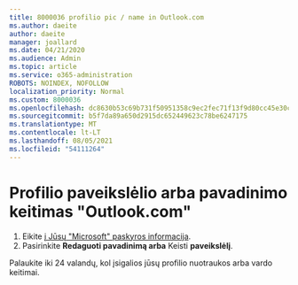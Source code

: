 ```yaml
---
title: 8000036 profilio pic / name in Outlook.com
ms.author: daeite
author: daeite
manager: joallard
ms.date: 04/21/2020
ms.audience: Admin
ms.topic: article
ms.service: o365-administration
ROBOTS: NOINDEX, NOFOLLOW
localization_priority: Normal
ms.custom: 8000036
ms.openlocfilehash: dc8630b53c69b731f50951358c9ec2fec71f13f9d80cc45e30c5741c2a10de56
ms.sourcegitcommit: b5f7da89a650d2915dc652449623c78be6247175
ms.translationtype: MT
ms.contentlocale: lt-LT
ms.lasthandoff: 08/05/2021
ms.locfileid: "54111264"
---
```

# <a name="change-my-profile-picture-or-name-in-outlookcom"></a>Profilio paveikslėlio arba pavadinimo keitimas "Outlook.com"

1. Eikite [į Jūsų "Microsoft" paskyros informacija](https://go.microsoft.com/fwlink/p/?linkid=860841).
1. Pasirinkite **Redaguoti pavadinimą arba** Keisti **paveikslėlį**.

Palaukite iki 24 valandų, kol įsigalios jūsų profilio nuotraukos arba vardo keitimai.